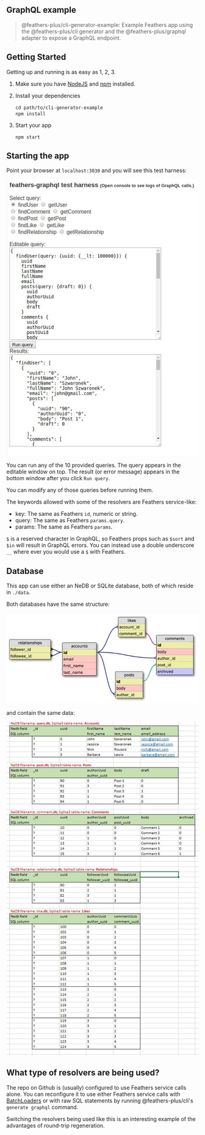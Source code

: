 
## GraphQL example

> @feathers-plus/cli-generator-example: Example Feathers app using the @feathers-plus/cli generator and the @feathers-plus/graphql adapter to expose a GraphQL endpoint.


## Getting Started

Getting up and running is as easy as 1, 2, 3.

1. Make sure you have [NodeJS](https://nodejs.org/) and [npm](https://www.npmjs.com/) installed.
2. Install your dependencies

    ```
    cd path/to/cli-generator-example
    npm install
    ```

3. Start your app

    ```
    npm start
    ```

## Starting the app

Point your browser at `localhost:3030` and you will see this test harness:

![test harness](./assets/test-harness.jpg)

You can run any of the 10 provided queries.
The query appears in the editable window on top.
The result (or error message) appears in the bottom window after you click `Run query`.

You can modify any of those queries before running them.

The keywords allowed with some of the resolvers are Feathers service-like:
- key: The same as Feathers `id`, numeric or string.
- query: The same as Feathers `params.query`.
- params: The same as Feathers `params`.

`$` is a reserved character in GraphQL, so Feathers props such as `$sort` and `$in` will result in GraphQL errors.
You can instead use a double underscore `__` where ever you would use a `$` with Feathers. 

## Database

This app can use either an NeDB or SQLite database, both of which reside in `./data`.

Both databases have the same structure:

![database stucture](./assets/schema.jpg)

and contain the same data:

![database data](./assets/tables.jpg)

## What type of resolvers are being used?

The repo on Github is (usually) configured to use Feathers service calls alone.
You can reconfigure it to use either Feathers service calls with
[BatchLoaders](https://feathers-plus.github.io/v1/batch-loader/guide.html)
or with raw SQL statements by running @feathers-plus/cli's `generate graphql` command.

Switching the resolvers being used like this is an interesting example of
the advantages of round-trip regeneration.
 
